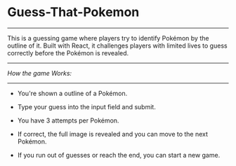 # Guess-That-Pokemon

____________________

This is a guessing game where players try to identify Pokémon by the outline of it. Built with React, it challenges players with limited lives to guess correctly before the Pokémon is revealed.

______________

_How the game Works:_
________________________
* You're shown a outline of a Pokémon.

* Type your guess into the input field and submit.

* You have 3 attempts per Pokémon.

* If correct, the full image is revealed and you can move to the next Pokémon.

* If you run out of guesses or reach the end, you can start a new game.
